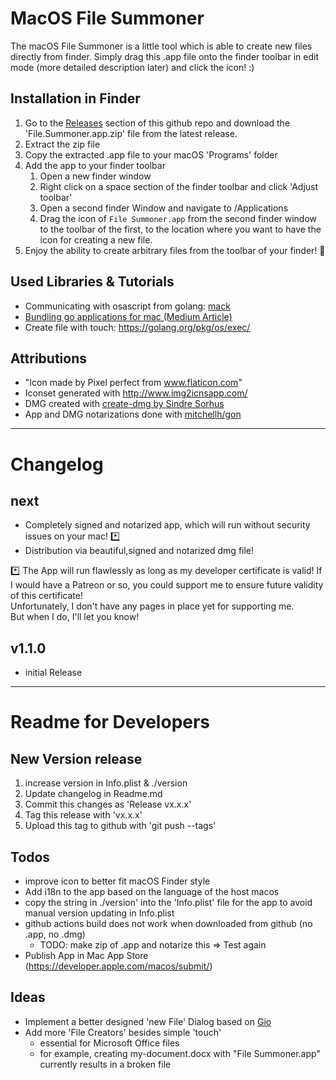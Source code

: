 # MacOS File Summoner

The macOS File Summoner is a little tool which is able to create new files directly from finder.
Simply drag this .app file onto the finder toolbar in edit mode (more detailed description later) and click the icon! :)

## Installation in Finder

1. Go to the [Releases](https://github.com/bjesuiter/macos-file-summoner/releases) section of this github repo
   and download the 'File.Summoner.app.zip' file from the latest release.
2. Extract the zip file
3. Copy the extracted .app file to your macOS 'Programs' folder
4. Add the app to your finder toolbar
   1. Open a new finder window
   2. Right click on a space section of the finder toolbar and click 'Adjust toolbar'
   3. Open a second finder Window and navigate to /Applications
   4. Drag the icon of `File Summoner.app` from the second finder window to the toolbar of the first,
      to the location where you want to have the icon for creating a new file.
5. Enjoy the ability to create arbitrary files from the toolbar of your finder! 🎉

## Used Libraries & Tutorials

- Communicating with osascript from golang: [mack](https://github.com/andybrewer/mack)
- [Bundling go applications for mac (Medium Article)](https://medium.com/@mattholt/packaging-a-go-application-for-macos-f7084b00f6b5)
- Create file with touch: https://golang.org/pkg/os/exec/

## Attributions

- "Icon made by Pixel perfect from www.flaticon.com"
- Iconset generated with http://www.img2icnsapp.com/
- DMG created with [create-dmg by Sindre Sorhus](https://www.npmjs.com/package/create-dmg)
- App and DMG notarizations done with [mitchellh/gon](https://github.com/mitchellh/gon)

---

# Changelog

## next

- Completely signed and notarized app, which will run without security issues on your mac! \*️⃣
- Distribution via beautiful,signed and notarized dmg file!

\*️⃣
The App will run flawlessly as long as my developer certificate is valid!
If I would have a Patreon or so, you could support me to ensure future validity of this certificate!  
Unfortunately, I don't have any pages in place yet for supporting me.  
But when I do, I'll let you know!

## v1.1.0

- initial Release

---

# Readme for Developers

## New Version release

1. increase version in Info.plist & ./version
2. Update changelog in Readme.md
3. Commit this changes as 'Release vx.x.x'
4. Tag this release with 'vx.x.x'
5. Upload this tag to github with 'git push --tags'

## Todos

- improve icon to better fit macOS Finder style
- Add i18n to the app based on the language of the host macos
- copy the string in ./version' into the 'Info.plist' file for the app to avoid manual version updating in Info.plist
- github actions build does not work when downloaded from github (no .app, no .dmg)
  - TODO: make zip of .app and notarize this => Test again
- Publish App in Mac App Store (https://developer.apple.com/macos/submit/)

## Ideas

- Implement a better designed 'new File' Dialog based on [Gio](https://gioui.org/)
- Add more 'File Creators' besides simple 'touch'
  - essential for Microsoft Office files
  - for example, creating my-document.docx with "File Summoner.app" currently results in a broken file
